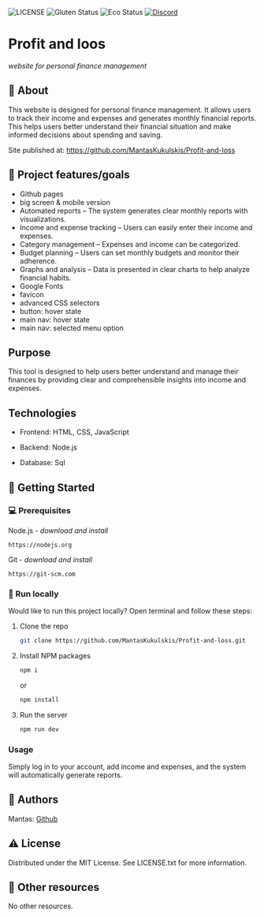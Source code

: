 ![LICENSE](https://img.shields.io/badge/license-MIT-blue.svg?style=flat-square)
![Gluten Status](https://img.shields.io/badge/Gluten-Free-green.svg)
![Eco Status](https://img.shields.io/badge/ECO-Friendly-green.svg)
[![Discord](https://discord.com/api/guilds/571393319201144843/widget.png)](https://discord.gg/dRwW4rw)

# Profit and loos

_website for personal finance management_

## 🌟 About

This website is designed for personal finance management. It allows users to track their income and expenses and generates monthly financial reports. This helps users better understand their financial situation and make informed decisions about spending and saving.

Site published at: https://github.com/MantasKukulskis/Profit-and-loss

## 🎯 Project features/goals

- Github pages
- big screen & mobile version
- Automated reports – The system generates clear monthly reports with visualizations.
- Income and expense tracking – Users can easily enter their income and expenses.
- Category management – Expenses and income can be categorized.
- Budget planning – Users can set monthly budgets and monitor their adherence.
- Graphs and analysis – Data is presented in clear charts to help analyze financial habits.
- Google Fonts
- favicon
- advanced CSS selectors
- button: hover state
- main nav: hover state
- main nav: selected menu option

## Purpose

This tool is designed to help users better understand and manage their finances by providing clear and comprehensible insights into income and expenses.

## Technologies

- Frontend: HTML, CSS, JavaScript

- Backend: Node.js

- Database: Sql

## 🧰 Getting Started

### 💻 Prerequisites

Node.js - _download and install_

```
https://nodejs.org
```

Git - _download and install_

```
https://git-scm.com
```

### 🏃 Run locally

Would like to run this project locally? Open terminal and follow these steps:

1. Clone the repo
   ```sh
   git clone https://github.com/MantasKukulskis/Profit-and-loss.git
   ```
2. Install NPM packages
   ```sh
   npm i
   ```
   or
   ```sh
   npm install
   ```
3. Run the server
   ```sh
   npm run dev
   ```

### Usage

Simply log in to your account, add income and expenses, and the system will automatically generate reports.

## 🎅 Authors

Mantas: [Github](https://github.com/MantasKukulskis)

## ⚠️ License

Distributed under the MIT License. See LICENSE.txt for more information.

## 🔗 Other resources

No other resources.
